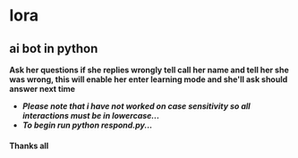 # lora

## ai bot in python

**Ask her questions if she replies wrongly tell call her name and tell her she was wrong, 
this will enable her enter learning mode and she'll ask should answer next time**

- ***Please note that i have not worked on case sensitivity so all interactions must be in lowercase...***
- ***To begin run python respond.py...***

#### Thanks all
